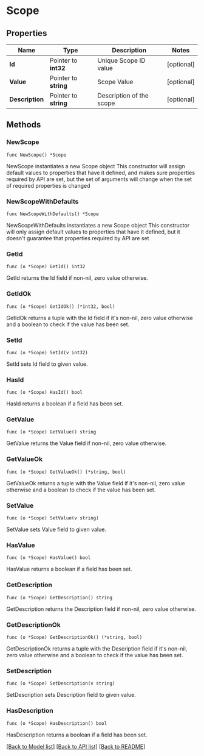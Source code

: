 # Scope

## Properties

Name | Type | Description | Notes
------------ | ------------- | ------------- | -------------
**Id** | Pointer to **int32** | Unique Scope ID value | [optional] 
**Value** | Pointer to **string** | Scope Value | [optional] 
**Description** | Pointer to **string** | Description of the scope | [optional] 

## Methods

### NewScope

`func NewScope() *Scope`

NewScope instantiates a new Scope object
This constructor will assign default values to properties that have it defined,
and makes sure properties required by API are set, but the set of arguments
will change when the set of required properties is changed

### NewScopeWithDefaults

`func NewScopeWithDefaults() *Scope`

NewScopeWithDefaults instantiates a new Scope object
This constructor will only assign default values to properties that have it defined,
but it doesn't guarantee that properties required by API are set

### GetId

`func (o *Scope) GetId() int32`

GetId returns the Id field if non-nil, zero value otherwise.

### GetIdOk

`func (o *Scope) GetIdOk() (*int32, bool)`

GetIdOk returns a tuple with the Id field if it's non-nil, zero value otherwise
and a boolean to check if the value has been set.

### SetId

`func (o *Scope) SetId(v int32)`

SetId sets Id field to given value.

### HasId

`func (o *Scope) HasId() bool`

HasId returns a boolean if a field has been set.

### GetValue

`func (o *Scope) GetValue() string`

GetValue returns the Value field if non-nil, zero value otherwise.

### GetValueOk

`func (o *Scope) GetValueOk() (*string, bool)`

GetValueOk returns a tuple with the Value field if it's non-nil, zero value otherwise
and a boolean to check if the value has been set.

### SetValue

`func (o *Scope) SetValue(v string)`

SetValue sets Value field to given value.

### HasValue

`func (o *Scope) HasValue() bool`

HasValue returns a boolean if a field has been set.

### GetDescription

`func (o *Scope) GetDescription() string`

GetDescription returns the Description field if non-nil, zero value otherwise.

### GetDescriptionOk

`func (o *Scope) GetDescriptionOk() (*string, bool)`

GetDescriptionOk returns a tuple with the Description field if it's non-nil, zero value otherwise
and a boolean to check if the value has been set.

### SetDescription

`func (o *Scope) SetDescription(v string)`

SetDescription sets Description field to given value.

### HasDescription

`func (o *Scope) HasDescription() bool`

HasDescription returns a boolean if a field has been set.


[[Back to Model list]](../README.md#documentation-for-models) [[Back to API list]](../README.md#documentation-for-api-endpoints) [[Back to README]](../README.md)


